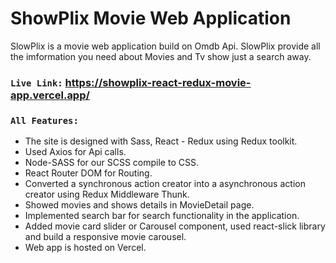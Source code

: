 # ShowPlix Movie Web Application 
SlowPlix is a movie web application build on Omdb Api. SlowPlix provide all the imformation you need about Movies and Tv show just a search away.

### `Live Link:` https://showplix-react-redux-movie-app.vercel.app/

### `All Features:` 
 - The site is designed with Sass, React - Redux using Redux toolkit.
 - Used Axios for Api calls.
 - Node-SASS for our SCSS compile to CSS.
 - React Router DOM for Routing.
 - Converted a synchronous action creator into a asynchronous action creator using Redux Middleware Thunk.
 - Showed movies and shows details in MovieDetail page.
 - Implemented search bar for search functionality in the application.
 - Added movie card slider or Carousel component, used react-slick library and build a responsive movie carousel.
 - Web app is hosted on Vercel.
 
